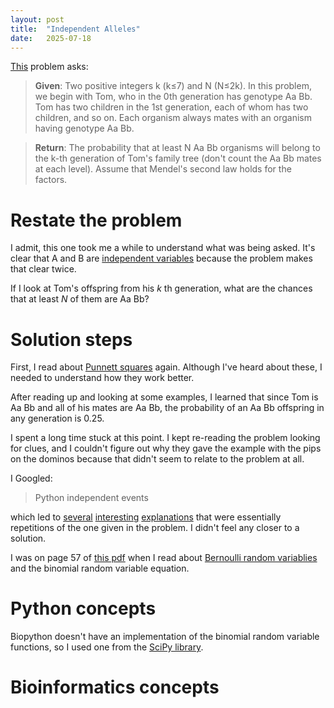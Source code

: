 ```yaml
---
layout: post
title:  "Independent Alleles"
date:   2025-07-18
---
```


[This](https://rosalind.info/problems/lia/) problem asks:

> **Given**: Two positive integers k (k≤7) and N (N≤2k). In this problem, we begin with Tom, who in the 0th generation has genotype Aa Bb. Tom has two children in the 1st generation, each of whom has two children, and so on. Each organism always mates with an organism having genotype Aa Bb.

> **Return**: The probability that at least N Aa Bb organisms will belong to the k-th generation of Tom's family tree (don't count the Aa Bb mates at each level). Assume that Mendel's second law holds for the factors.
 
<!--break-->

# Restate the problem
I admit, this one took me a while to understand what was being asked. It's clear that A and B are [independent variables](https://en.wikipedia.org/wiki/Dependent_and_independent_variables) because the problem makes that clear twice.

If I look at Tom's offspring from his _k_ th  generation, what are the chances that at least _N_ of them are Aa Bb? 

# Solution steps
First, I read about [Punnett squares](https://en.wikipedia.org/wiki/Punnett_square) again. Although I've heard about these, I needed to understand how they work better.

After reading up and looking at some examples, I learned that since Tom is Aa Bb and all of his mates are Aa Bb, the probability of an Aa Bb offspring in any generation is 0.25.

I spent a long time stuck at this point. I kept re-reading the problem looking for clues, and I couldn't figure out why they gave the example with the pips on the dominos because that didn't seem to relate to the problem at all.

I Googled:

> Python independent events

which led to [several](https://math.libretexts.org/Courses/Fullerton_College/Math_100%3A_Liberal_Arts_Math_(Claassen_and_Ikeda)/06%3A_Probability/6.03%3A_Independent_Events_and_Conditional_Probabilities) [interesting](https://math.libretexts.org/Courses/Fullerton_College/Math_100%3A_Liberal_Arts_Math_(Claassen_and_Ikeda)/06%3A_Probability/6.03%3A_Independent_Events_and_Conditional_Probabilities) [explanations](https://thirdspacelearning.com/gcse-maths/probability/independent-events/) that were essentially repetitions of the one given in the problem. I didn't feel any closer to a solution.

I was on page 57 of [this pdf](https://web.stanford.edu/~oas/SI/QM/notes/ProbabilityText.pdf) when I read about [Bernoulli random variablies](https://math.libretexts.org/Courses/Queens_College/Introduction_to_Probability_and_Mathematical_Statistics/09%3A_Week_9/9.03%3A_The_Bernoulli_and_Binomial_Random_Variables) and the binomial random variable equation.

# Python concepts
Biopython doesn't have an implementation of the binomial random variable functions, so I used one from the [SciPy library](https://docs.scipy.org/doc/scipy/reference/generated/scipy.stats.binom.html).



# Bioinformatics concepts


